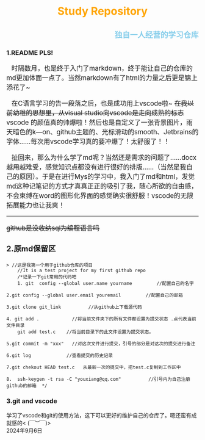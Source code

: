 # <span style="color:orange"><center>Study Repository</center></span>
## <div style="text-align:right;color:SkyBlue;font-size:20px">独自一人经营的学习仓库</div>

### 1.README PLS!
<div style="font-size:17px">

&ensp; 时隔数月，也是终于入门了markdown，终于能让自己的仓库的md更加体面一点了。当然markdown有了html的力量之后更是锦上添花了~   

&ensp; 在C语言学习的告一段落之后，也是成功用上vscode啦~ ~~在我以前幼稚的思想里，从visual studio向vscode是走向成熟的标志~~vscode 的颜值真的帅爆啦！然后也是自定义了一张背景图片，雨天暗色的k—on、github主题的、光标滑动的smooth、Jetbrains的字体……每次用vscode学习真的要冲爆了！太舒服了！！   

&ensp; 扯回来，那么为什么学了md呢？当然还是需求的问题了……docx越用越难受，感觉知识点都没有进行很好的排版……（当然是我自己的原因）。于是在进行Mys的学习中，我入门了md和html，发觉md这种记笔记的方式才真真正正的吸引了我，随心所欲的自由感，不会束缚在word的图形化界面的感觉确实很舒服！vscode的无限拓展能力也让我爽！
*** 
~~github是没收纳sql为编程语言吗~~

### 2.原md保留区


</div>


    > //这是我第一个用于github仓库的项目
        //It is a test project for my first github repo 
        /*记录一下git常用的代码吧
        1. git  config --global user.name yourname         //配置自己的名字
    
    2.git config --global user.email youremail         //配置自己的邮箱
    
    3.git clone git_link          //从github上下载源代码
    
    4. git add .            //将当前文件夹下的所有文件都设置为提交状态 .点代表当前文件目录
        git add test.c    //将当前目录下的此文件设置为提交状态。
    
    5.git commit -m "xxx"   //对这次文件进行提交，引号的部分是对这次的提交进行备注
    
    6.git log             //查看提交的历史记录
    
    7.git chekout HEAD test.c   从最新一次的提交中，把test.c复制到工作区中   
    
    8.  ssh-keygen -t rsa -C "youxiang@qq.com"          //引号内为自己注册github的邮箱  */

### 3.git and vscode
学习了vscode和git的使用方法，这下可以更好的维护自己的仓库了。嗯还蛮有成就感的< (￣︶￣)>   
2024年9月6日
                                            